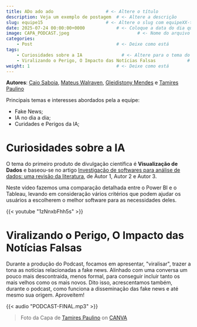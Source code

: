 ```yaml
---
title: ADo ado ado                    # <- Altere o título
description: Veja um exemplo de postagem  # <- Altere a descrição
slug: equipe15                        # <- Altere o slug com equipeXX-temaprincipal
date: 2025-07-24 00:00:00+0000            # <- Coloque a data do dia que inseriu o conteúdo         
image: CAPA_PODCAST.jpeg                          # <- Nome do arquivo de imagem com a capa (adicione à pasta) 
categories:
    - Post                                # <- Deixe como está
tags:
    - Curiosidades sobre a IA               # <- Altere para o tema do vídeo
    - Viralizando o Perigo, O Impacto das Notícias Falsas            # <- Altere para o tema do episódio. Se for igual ao de cima, remova essa linha 
weight: 1                                 # <- Deixe como está
---
```


**Autores**: [Caio Saboia](caiorubems@gmail.com), [Mateus Walraven](mateuswalravenmw@gmail.com), [Gleidistony Mendes](gleidistonymendes@gmail.com) e [Tamires Paulino](tamirespaulino68@gmail.com) 

Principais temas e interesses abordados pela a equipe: 

 - Fake News;
 - IA no dia a dia;
 - Curidades e Perigos da IA;
  
# Curiosidades sobre a IA

O tema do primeiro produto de divulgação científica é **Visualização de Dados** e baseou-se no artigo [Investigação de softwares para análise de dados: uma revisão da literatura](https://example.com/artigo2), de Autor 1, Autor 2 e Autor 3.

Neste vídeo fazemos uma comparação detalhada entre o Power BI e o Tableau, levando em consideração vários critérios que podem ajudar os usuários a escolherem o melhor software para as necessidades deles.

{{< youtube "1zNnxbFhh5s" >}}

# Viralizando o Perigo, O Impacto das Notícias Falsas
Durante a produção do Podcast, focamos em apresentar, "viralisar", trazer a tona as notícias relacionadas a fake news. Alinhado com uma conversa um pouco mais descontraida, menos formal, para conseguir incluir tanto os mais velhos como os mais novos. Dito isso, acrescentamos também, durante o podcast, como funciona a disseminação das fake news e até mesmo sua origem. Aproveitem!


{{< audio "PODCAST-FINAL.mp3" >}}

<!-- [Transcrição](transcript.txt) -->

> Foto da Capa de [Tamires Paulino](tamirespaulino68@gmail.com) on [CANVA](https://www.canva.com/pt_br/)
